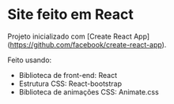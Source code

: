 # Site feito em React

Projeto inicializado com [Create React App] (https://github.com/facebook/create-react-app).

Feito usando: 

- Biblioteca de front-end: React
- Estrutura CSS: React-bootstrap
- Biblioteca de animações CSS: Animate.css
